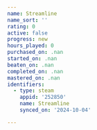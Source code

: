 ```yaml
---
name: Streamline
name_sort: ''
rating: 0
active: false
progress: new
hours_played: 0
purchased_on: .nan
started_on: .nan
beaten_on: .nan
completed_on: .nan
mastered_on: .nan
identifiers:
  - type: steam
    appid: '252850'
    name: Streamline
    synced_on: '2024-10-04'

---
```


